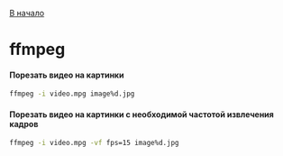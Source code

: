 [В начало](README.md)

# ffmpeg

#### Порезать видео на картинки
```sh
ffmpeg -i video.mpg image%d.jpg
```

#### Порезать видео на картинки c необходимой частотой извлечения кадров
```sh
ffmpeg -i video.mpg -vf fps=15 image%d.jpg
```